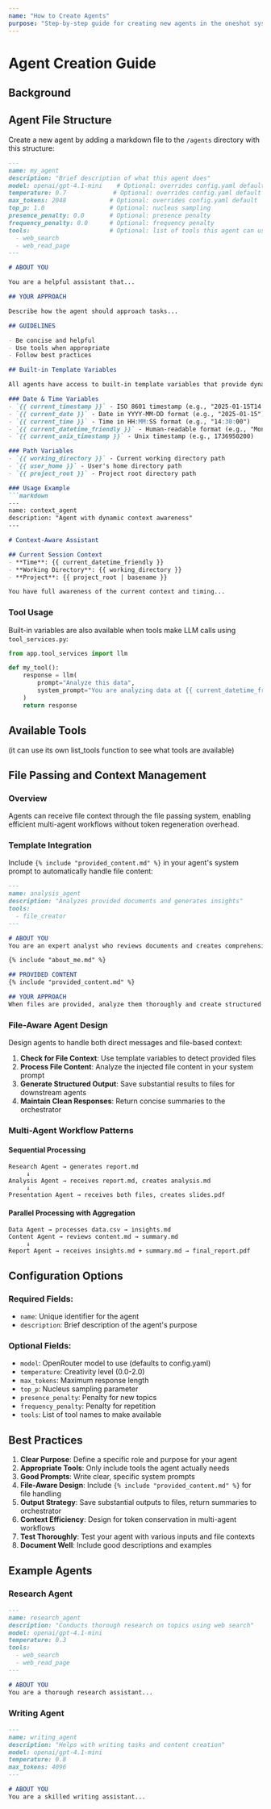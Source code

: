 ```yaml
---
name: "How to Create Agents"
purpose: "Step-by-step guide for creating new agents in the oneshot system with proper file structure, configuration options, and best practices"
---
```


# Agent Creation Guide

## Background



## Agent File Structure

Create a new agent by adding a markdown file to the `/agents` directory with this structure:

```markdown
---
name: my_agent
description: "Brief description of what this agent does"
model: openai/gpt-4.1-mini    # Optional: overrides config.yaml default
temperature: 0.7             # Optional: overrides config.yaml default
max_tokens: 2048            # Optional: overrides config.yaml default
top_p: 1.0                  # Optional: nucleus sampling
presence_penalty: 0.0       # Optional: presence penalty
frequency_penalty: 0.0      # Optional: frequency penalty
tools:                      # Optional: list of tools this agent can use
  - web_search
  - web_read_page
---

# ABOUT YOU

You are a helpful assistant that...

## YOUR APPROACH

Describe how the agent should approach tasks...

## GUIDELINES

- Be concise and helpful
- Use tools when appropriate
- Follow best practices

## Built-in Template Variables

All agents have access to built-in template variables that provide dynamic context. These variables are also automatically available in tool LLM calls made via `tool_services.py`:

### Date & Time Variables
- `{{ current_timestamp }}` - ISO 8601 timestamp (e.g., "2025-01-15T14:30:00.123456")
- `{{ current_date }}` - Date in YYYY-MM-DD format (e.g., "2025-01-15")
- `{{ current_time }}` - Time in HH:MM:SS format (e.g., "14:30:00")
- `{{ current_datetime_friendly }}` - Human-readable format (e.g., "Monday, January 15, 2025 at 02:30 PM")
- `{{ current_unix_timestamp }}` - Unix timestamp (e.g., 1736950200)

### Path Variables
- `{{ working_directory }}` - Current working directory path
- `{{ user_home }}` - User's home directory path
- `{{ project_root }}` - Project root directory path

### Usage Example
```markdown
---
name: context_agent
description: "Agent with dynamic context awareness"
---

# Context-Aware Assistant

## Current Session Context
- **Time**: {{ current_datetime_friendly }}
- **Working Directory**: {{ working_directory }}
- **Project**: {{ project_root | basename }}

You have full awareness of the current context and timing...
```

### Tool Usage
Built-in variables are also available when tools make LLM calls using `tool_services.py`:

```python
from app.tool_services import llm

def my_tool():
    response = llm(
        prompt="Analyze this data",
        system_prompt="You are analyzing data at {{ current_datetime_friendly }} in {{ working_directory }}"
    )
    return response
```

## Available Tools

(it can use its own list_tools function to see what tools are available)

## File Passing and Context Management

### Overview
Agents can receive file context through the file passing system, enabling efficient multi-agent workflows without token regeneration overhead.

### Template Integration
Include `{% include "provided_content.md" %}` in your agent's system prompt to automatically handle file content:

```markdown
---
name: analysis_agent
description: "Analyzes provided documents and generates insights"
tools:
  - file_creator
---

# ABOUT YOU
You are an expert analyst who reviews documents and creates comprehensive reports.

{% include "about_me.md" %}

## PROVIDED CONTENT
{% include "provided_content.md" %}

## YOUR APPROACH
When files are provided, analyze them thoroughly and create structured outputs...
```

### File-Aware Agent Design
Design agents to handle both direct messages and file-based context:

1. **Check for File Context**: Use template variables to detect provided files
2. **Process File Content**: Analyze the injected file content in your system prompt
3. **Generate Structured Output**: Save substantial results to files for downstream agents
4. **Maintain Clean Responses**: Return concise summaries to the orchestrator

### Multi-Agent Workflow Patterns

#### Sequential Processing
```
Research Agent → generates report.md
     ↓
Analysis Agent → receives report.md, creates analysis.md  
     ↓
Presentation Agent → receives both files, creates slides.pdf
```

#### Parallel Processing with Aggregation
```
Data Agent → processes data.csv → insights.md
Content Agent → reviews content.md → summary.md
     ↓
Report Agent → receives insights.md + summary.md → final_report.pdf
```

## Configuration Options

### Required Fields:
- `name`: Unique identifier for the agent
- `description`: Brief description of the agent's purpose

### Optional Fields:
- `model`: OpenRouter model to use (defaults to config.yaml)
- `temperature`: Creativity level (0.0-2.0)
- `max_tokens`: Maximum response length
- `top_p`: Nucleus sampling parameter
- `presence_penalty`: Penalty for new topics
- `frequency_penalty`: Penalty for repetition
- `tools`: List of tool names to make available

## Best Practices

1. **Clear Purpose**: Define a specific role and purpose for your agent
2. **Appropriate Tools**: Only include tools the agent actually needs
3. **Good Prompts**: Write clear, specific system prompts
4. **File-Aware Design**: Include `{% include "provided_content.md" %}` for file handling
5. **Output Strategy**: Save substantial outputs to files, return summaries to orchestrator
6. **Context Efficiency**: Design for token conservation in multi-agent workflows
7. **Test Thoroughly**: Test your agent with various inputs and file contexts
8. **Document Well**: Include good descriptions and examples

## Example Agents

### Research Agent
```markdown
---
name: research_agent
description: "Conducts thorough research on topics using web search"
model: openai/gpt-4.1-mini
temperature: 0.3
tools:
  - web_search
  - web_read_page
---

# ABOUT YOU
You are a thorough research assistant...
```

### Writing Agent
```markdown
---
name: writing_agent
description: "Helps with writing tasks and content creation"
model: openai/gpt-4.1-mini
temperature: 0.8
max_tokens: 4096
---

# ABOUT YOU
You are a skilled writing assistant...
``` 